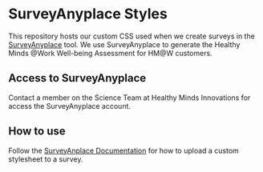 # SurveyAnyplace Styles
This repository hosts our custom CSS used when we create surveys in the [SurveyAnyplace](https://surveyanyplace.com/) tool. We use SurveyAnyplace to generate the Healthy Minds @Work Well-being Assessment for HM@W customers. 

## Access to SurveyAnyplace
Contact a member on the Science Team at Healthy Minds Innovations for access the SurveyAnyplace account. 

## How to use
Follow the [SurveyAnplace Documentation](https://help.surveyanyplace.com/en/support/solutions/articles/35000149062-custom-css) for how to upload a custom stylesheet to a survey. 
